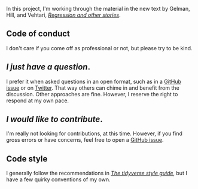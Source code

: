 In this project, I'm working through the material in the new text by Gelman, Hill, and Vehtari, [*Regression and other stories*](https://www.cambridge.org/core/books/regression-and-other-stories/DD20DD6C9057118581076E54E40C372C).
## Code of conduct

I don't care if you come off as professional or not, but please try to be kind.

## *I just have a question*.

I prefer it when asked questions in an open format, such as in a [GitHub issue](https://github.com/ASKurz/Working-through-Regression-and-other-stories/issues) or on [Twitter](https://twitter.com/SolomonKurz). That way others can chime in and benefit from the discussion. Other approaches are fine. However, I reserve the right to respond at my own pace.

## *I would like to contribute*.

I'm really not looking for contributions, at this time. However, if you find gross errors or have concerns, feel free to open a [GitHub issue](https://github.com/ASKurz/Working-through-Regression-and-other-stories/issues).

## Code style

I generally follow the recommendations in [*The tidyverse style guide*](https://style.tidyverse.org/), but I have a few quirky conventions of my own.
